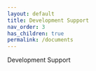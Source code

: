 ```yaml
---
layout: default
title: Development Support
nav_order: 3
has_children: true
permalink: /documents
---
```


Development Support
